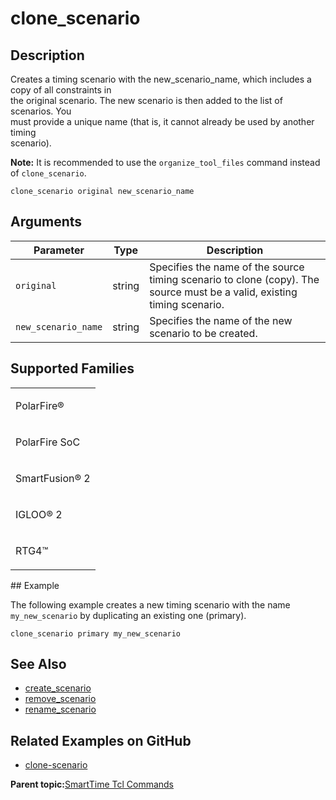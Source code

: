 # clone\_scenario

## Description

Creates a timing scenario with the new\_scenario\_name, which includes a copy of all constraints in<br /> the original scenario. The new scenario is then added to the list of scenarios. You<br /> must provide a unique name \(that is, it cannot already be used by another timing<br /> scenario\).

**Note:** It is recommended to use the `organize_tool_files` command instead of `clone_scenario`.

```
clone_scenario original new_scenario_name
```

## Arguments

|Parameter|Type|Description|
|---------|----|-----------|
|`original`|string|Specifies the name of the source timing scenario to clone \(copy\). The source must be a valid, existing timing scenario.|
|`new_scenario_name`|string|Specifies the name of the new scenario to be created.|

## Supported Families

<table id="GUID-56F9E300-6CAB-48D0-9D92-B4EC8F62D904"><tbody><tr><td>

PolarFire®

</td></tr><tr><td>

PolarFire SoC

</td></tr><tr><td>

SmartFusion® 2

</td></tr><tr><td>

IGLOO® 2

</td></tr><tr><td>

RTG4™

</td></tr></tbody>
</table>## Example

The following example creates a new timing scenario with the name<br /> `my_new_scenario` by duplicating an existing one \(primary\).

```
clone_scenario primary my_new_scenario
```

## See Also

-   [create\_scenario](GUID-F9921609-5ABA-433F-AF82-084D7E74BBF0.md)
-   [remove\_scenario](GUID-3A312F37-292D-479B-9CFD-A111CE65F038.md)
-   [rename\_scenario](GUID-3D689BB0-A88F-4362-81B0-E0D58B4A7381.md)

## Related Examples on GitHub

-   [clone-scenario](https://github.com/MicrochipTech/Libero-SoC-Design-Suite-Tcl-Examples/tree/basic_tcl_examples/SmartTime/clone_scenario)

**Parent topic:**[SmartTime Tcl Commands](GUID-96623DD0-9D90-4AFA-90C3-B2BAEEE15670.md)


